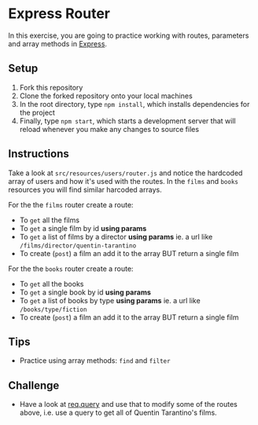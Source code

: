 # Express Router

In this exercise, you are going to practice working with routes, parameters and array methods in [Express](https://expressjs.com/).

## Setup

1. Fork this repository
2. Clone the forked repository onto your local machines
3. In the root directory, type `npm install`, which installs dependencies for the project
4. Finally, type `npm start`, which starts a development server that will reload whenever you make any changes to source files

## Instructions

Take a look at `src/resources/users/router.js` and notice the hardcoded array of users and how it's used with the routes. In the `films` and `books` resources you will find similar harcoded arrays.

For the the `films` router create a route:

- To `get` all the films
- To `get` a single film by id **using params**
- To `get` a list of films by a director **using params** ie. a url like `/films/director/quentin-tarantino`
- To create (`post`) a film an add it to the array BUT return a single film

For the the `books` router create a route:

- To `get` all the books
- To `get` a single book by id **using params**
- To `get` a list of books by type **using params** ie. a url like `/books/type/fiction`
- To create (`post`) a film an add it to the array BUT return a single film

## Tips

- Practice using array methods: `find` and `filter`

## Challenge

- Have a look at [req.query](https://expressjs.com/en/4x/api.html#req.query) and use that to modify some of the routes above, i.e. use a query to get all of Quentin Tarantino's films.
